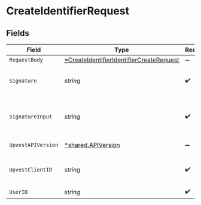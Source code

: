 # CreateIdentifierRequest


## Fields

| Field                                                                                                          | Type                                                                                                           | Required                                                                                                       | Description                                                                                                    | Example                                                                                                        |
| -------------------------------------------------------------------------------------------------------------- | -------------------------------------------------------------------------------------------------------------- | -------------------------------------------------------------------------------------------------------------- | -------------------------------------------------------------------------------------------------------------- | -------------------------------------------------------------------------------------------------------------- |
| `RequestBody`                                                                                                  | [*CreateIdentifierIdentifierCreateRequest](../../models/operations/createidentifieridentifiercreaterequest.md) | :heavy_minus_sign:                                                                                             | N/A                                                                                                            |                                                                                                                |
| `Signature`                                                                                                    | *string*                                                                                                       | :heavy_check_mark:                                                                                             | https://tools.ietf.org/id/draft-ietf-httpbis-message-signatures-01.html#name-the-signature-http-header         |                                                                                                                |
| `SignatureInput`                                                                                               | *string*                                                                                                       | :heavy_check_mark:                                                                                             | https://tools.ietf.org/id/draft-ietf-httpbis-message-signatures-01.html#name-the-signature-input-http-he       |                                                                                                                |
| `UpvestAPIVersion`                                                                                             | [*shared.APIVersion](../../models/shared/apiversion.md)                                                        | :heavy_minus_sign:                                                                                             | Upvest API version (Note: Do not include quotation marks)                                                      | 1                                                                                                              |
| `UpvestClientID`                                                                                               | *string*                                                                                                       | :heavy_check_mark:                                                                                             | Tenant Client ID                                                                                               | ebabcf4d-61c3-4942-875c-e265a7c2d062                                                                           |
| `UserID`                                                                                                       | *string*                                                                                                       | :heavy_check_mark:                                                                                             | N/A                                                                                                            |                                                                                                                |